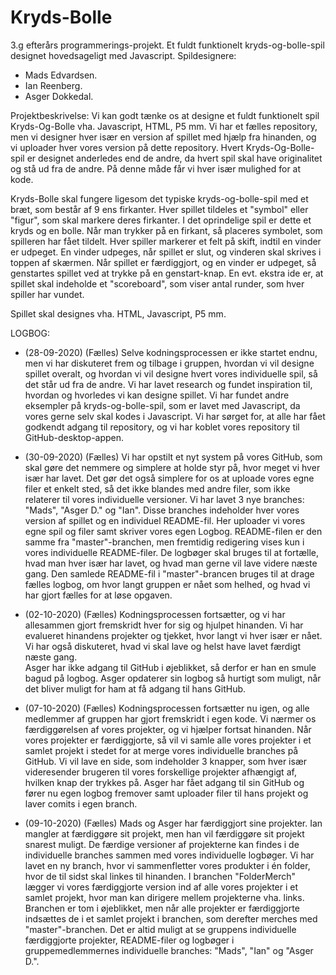 # Kryds-Bolle
3.g efterårs programmerings-projekt. Et fuldt funktionelt kryds-og-bolle-spil designet hovedsageligt med Javascript. 
Spildesignere: 
 - Mads Edvardsen.
 - Ian Reenberg.
 - Asger Dokkedal.
 
Projektbeskrivelse: 
Vi kan godt tænke os at designe et fuldt funktionelt spil Kryds-Og-Bolle vha. Javascript, HTML, P5 mm. 
Vi har et fælles repository, men vi designer hver især en version af spillet med hjælp fra hinanden, og vi uploader hver vores version på dette repository. 
Hvert Kryds-Og-Bolle-spil er designet anderledes end de andre, da hvert spil skal have originalitet og stå ud fra de andre. På denne måde får vi hver især mulighed for at kode. 

Kryds-Bolle skal fungere ligesom det typiske kryds-og-bolle-spil med et bræt, som består af 9 ens firkanter. Hver spillet tildeles et "symbol" eller "figur", som skal markere deres firkanter. I det oprindelige spil er dette et kryds og en bolle. 
Når man trykker på en firkant, så placeres symbolet, som spilleren har fået tildelt. Hver spiller markerer et felt på skift, indtil en vinder er udpeget. En vinder udpeges, når spillet er slut, og vinderen skal skrives i toppen af skærmen. Når spillet er færdiggjort, og en vinder er udpeget, så genstartes spillet ved at trykke på en genstart-knap. 
En evt. ekstra ide er, at spillet skal indeholde et "scoreboard", som viser antal runder, som hver spiller har vundet. 

Spillet skal designes vha. HTML, Javascript, P5 mm. 



LOGBOG: 

 - (28-09-2020) (Fælles)
Selve kodningsprocessen er ikke startet endnu, men vi har diskuteret frem og tilbage i gruppen, hvordan vi vil designe spillet overalt, og hvordan vi vil designe hvert vores individuelle spil, så det står ud fra de andre. Vi har lavet research og fundet inspiration til, hvordan og hvorledes vi kan designe spillet. Vi har fundet andre eksempler på kryds-og-bolle-spil, som er lavet med Javascript, da vores gerne selv skal kodes i Javascript. 
Vi har sørget for, at alle har fået godkendt adgang til repository, og vi har koblet vores repository til GitHub-desktop-appen. 

 - (30-09-2020) (Fælles)
 Vi har opstilt et nyt system på vores GitHub, som skal gøre det nemmere og simplere at holde styr på, hvor meget vi hver især har lavet. Det gør det også simplere for os at uploade vores egne filer et enkelt sted, så det ikke blandes med andre filer, som ikke relaterer til vores individuelle versioner. Vi har lavet 3 nye branches: "Mads", "Asger D." og "Ian". Disse branches indeholder hver vores version af spillet og en individuel README-fil. Her uploader vi vores egne spil og filer samt skriver vores egen Logbog. README-filen er den samme fra "master"-branchen, men fremtidig redigering vises kun i vores individuelle README-filer. De logbøger skal bruges til at fortælle, hvad man hver især har lavet, og hvad man gerne vil lave videre næste gang. Den samlede README-fil i "master"-brancen bruges til at drage fælles logbog, om hvor langt gruppen er nået som helhed, og hvad vi har gjort fælles for at løse opgaven. 
 
  - (02-10-2020) (Fælles)
  Kodningsprocessen fortsætter, og vi har allesammen gjort fremskridt hver for sig og hjulpet hinanden. Vi har evalueret hinandens projekter og tjekket, hvor langt vi hver især er nået. Vi har også diskuteret, hvad vi skal lave og helst have lavet færdigt næste gang.  
Asger har ikke adgang til GitHub i øjeblikket, så derfor er han en smule bagud på logbog. Asger opdaterer sin logbog så hurtigt som muligt, når det bliver muligt for ham at få adgang til hans GitHub. 

 - (07-10-2020) (Fælles)
Kodningsprocessen fortsætter nu igen, og alle medlemmer af gruppen har gjort fremskridt i egen kode. Vi nærmer os færdiggørelsen af vores projekter, og vi hjælper fortsat hinanden. Når vores projekter er færdiggjorte, så vil vi samle alle vores projekter i et samlet projekt i stedet for at merge vores individuelle branches på GitHub. Vi vil lave en side, som indeholder 3 knapper, som hver især videresender brugeren til vores forskellige projekter afhængigt af, hvilken knap der trykkes på. Asger har fået adgang til sin GitHub og fører nu egen logbog fremover samt uploader filer til hans projekt og laver comits i egen branch.

-  (09-10-2020) (Fælles)
Mads og Asger har færdiggjort sine projekter. Ian mangler at færdiggøre sit projekt, men han vil færdiggøre sit projekt snarest muligt. De færdige versioner af projekterne kan findes i de individuelle branches sammen med vores individuelle logbøger. Vi har lavet en ny branch, hvor vi sammenfletter vores produkter i én folder, hvor de til sidst skal linkes til hinanden. I branchen "FolderMerch" lægger vi vores færdiggjorte version ind af alle vores projekter i et samlet projekt, hvor man kan dirigere mellem projekterne vha. links. Branchen er tom i øjeblikket, men når alle projekter er færdiggjorte indsættes de i et samlet projekt i branchen, som derefter merches med "master"-branchen. Det er altid muligt at se gruppens individuelle færdiggjorte projekter, README-filer og logbøger i gruppemedlemmernes individuelle branches: "Mads", "Ian" og "Asger D.".  
